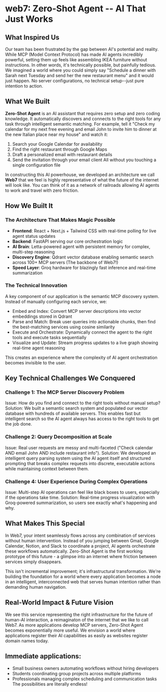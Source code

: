 # web7: Zero-Shot Agent -- AI That Just Works

## What Inspired Us
Our team has been frustrated by the gap between AI's potential and reality. While MCP (Model Context Protocol) has made AI agents incredibly powerful, setting them up feels like assembling IKEA furniture without instructions. In other words, it's technically possible, but painfully tedious. We imagined a world where you could simply say "Schedule a dinner with Sarah next Tuesday and send her the new restaurant menu" and it would just happen. No server configurations, no technical setup--just pure intention to action.

## What We Built
**Zero-Shot Agent** is an AI assistant that requires zero setup and zero coding knowledge. It automatically discovers and connects to the right tools for any task through intelligent semantic matching. For example, tell it "Check my calendar for my next free evening and email John to invite him to dinner at the new Italian place near my house" and watch it:

1. Search your Google Calendar for availability
2. Find the right restaurant through Google Maps
3. Draft a personalized email with restaurant details
4. Send the invitation through your email client
All without you touching a single configuration file

In constructing this AI powerhouse, we developed an architecture we call **Web7** that we feel is highly representative of what the future of the internet will look like. You can think of it as a network of railroads allowing AI agents to work and travel with zero friction.

## How We Built It
### The Architecture That Makes Magic Possible
- **Frontend**: React + Next.js + Tailwind CSS with real-time polling for live agent status updates
- **Backend**: FastAPI serving our core orchestration logic
- **AI Brain**: Letta-powered agent with persistent memory for complex, multi-step reasoning
- **Discovery Engine**: Qdrant vector database enabling semantic search across 100+ MCP servers (The backbone of Web7!)
- **Speed Layer**: Groq hardware for blazingly fast inference and real-time summarization
### The Technical Innovation
A key component of our application is the semantic MCP discovery system. Instead of manually configuring each service, we:

- Embed and Index: Convert MCP server descriptions into vector embeddings stored in Qdrant
- Parse and Match: Break user queries into actionable chunks, then find the best-matching services using cosine similarity
- Execute and Orchestrate: Dynamically connect the agent to the right tools and execute tasks sequentially
- Visualize and Update: Stream progress updates to a live graph showing real-time agent reasoning

This creates an experience where the complexity of AI agent orchestration becomes invisible to the user.

## Key Technical Challenges We Conquered
### Challenge 1: The MCP Server Discovery Problem
Issue: How do you find and connect to the right tools without manual setup?
Solution: We built a semantic search system and populated our vector database with hundreds of available servers. This enables fast but intelligent search so the AI agent always has access to the right tools to get the job done.
### Challenge 2: Query Decomposition at Scale
Issue: Real user requests are messy and multi-faceted ("Check calendar AND email John AND include restaurant info").
Solution: We developed an intelligent query parsing system using the AI agent itself and structured prompting that breaks complex requests into discrete, executable actions while maintaining context between them.
### Challenge 4: User Experience During Complex Operations
Issue: Multi-step AI operations can feel like black boxes to users, especially if the operations take time.
Solution: Real-time progress visualization with Groq-powered summarization, so users see exactly what's happening and why.

## What Makes This Special
In Web7, your intent seamlessly flows across any combination of services without human intervention. Instead of you jumping between Gmail, Google Calendar, Notion, and Slack to coordinate a project, AI agents orchestrate these workflows automatically. Zero-Shot Agent is the first working prototype of this future - a glimpse into an internet where friction between services simply disappears.

This isn't incremental improvement; it's infrastructural transformation. We're building the foundation for a world where every application becomes a node in an intelligent, interconnected web that serves human intention rather than demanding human navigation.

## Real-World Impact & Future Vision
We see this service representing the right infrastructure for the future of human-AI interaction, a reimaginaton of the internet that we like to call Web7. As more applications develop MCP servers, Zero-Shot Agent becomes exponentially more useful. We envision a world where applications register their AI capabilities as easily as websites register domain names today.

## Immediate applications:
- Small business owners automating workflows without hiring developers
- Students coordinating group projects across multiple platforms
- Professionals managing complex scheduling and communication tasks
The possibilities are literally endless!
